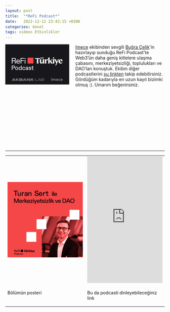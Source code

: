 ```yaml
---
layout: post
title:  "*ReFi Podcast*"
date:   2022-12-12 23:42:15 +0300
categories: Genel
tags: videos Etkinlikler
---
```


<img align="left" src="/assets/refi-podcast-poster.jpg" style="width:40%; padding-right:20px"> [Imece](https://imece.com/) ekibinden sevgili [Buğra Çelik](https://twitter.com/BugraCelik)'in hazırlayıp sunduğu ReFi Podcast'te Web3’ün daha geniş kitlelere ulaşma çabasını, merkeziyetsizliği, toplulukları ve DAO’ları konuştuk. Ekibin diğer podcastlerini [şu linkten](https://www.spreaker.com/show/refi-turkiye-podcast) takip edebilirsiniz. Gördüğüm kadarıyla en uzun kayıt bizimki olmuş :). Umarım beğenirsiniz. 

&nbsp;

&nbsp;

&nbsp;

&nbsp;

&nbsp;

&nbsp;

****

<table><tr>
<td style="width:50%">
<img src="/assets/refi-turkiye-podcast_800.jpg">
</td>
<td style="width:50%">
<iframe src="https://widget.spreaker.com/player?episode_id=52160371&theme=light&playlist=false&cover_image_url=https%3A%2F%2Fd3wo5wojvuv7l.cloudfront.net%2Fimages.spreaker.com%2Foriginal%2F973a0155503e074d6442e1a88e82630d.jpg" width="100%" height="400px" frameborder="0"></iframe></td></tr>
<tr><td style="width:50%; vertical-align:top">
<p>
Bölümün posteri
</p></td>
<td style="width:50%; vertical-align:top">
<p>Bu da podcasti dinleyebileceğiniz link</p>
</td>
</tr>
</table>

&nbsp;

